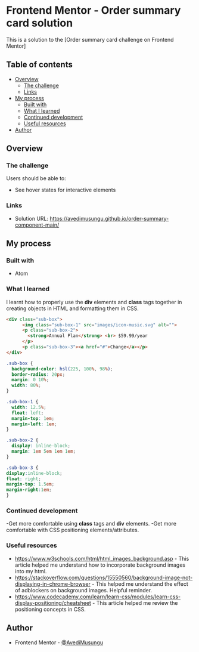 # Frontend Mentor - Order summary card solution

This is a solution to the [Order summary card challenge on Frontend Mentor]

## Table of contents

- [Overview](#overview)
  - [The challenge](#the-challenge)
  - [Links](#links)
- [My process](#my-process)
  - [Built with](#built-with)
  - [What I learned](#what-i-learned)
  - [Continued development](#continued-development)
  - [Useful resources](#useful-resources)
- [Author](#author)

## Overview

### The challenge

Users should be able to:

- See hover states for interactive elements

### Links

- Solution URL: https://avedimusungu.github.io/order-summary-component-main/

## My process

### Built with

- Atom

### What I learned

I learnt how to properly use the **div** elements and **class** tags together in creating objects in HTML and formatting them in CSS.

```html
<div class="sub-box">
      <img class="sub-box-1" src="images/icon-music.svg" alt="">
      <p class="sub-box-2">
        <strong>Annual Plan</strong> <br> $59.99/year
      </p>
      <p class="sub-box-3"><a href="#">Change</a></p>
</div>

```
```css
.sub-box {
  background-color: hsl(225, 100%, 98%);
  border-radius: 20px;
  margin: 0 10%;
  width: 80%;
}

.sub-box-1 {
  width: 12.5%;
  float: left;
  margin-top: 1em;
  margin-left: 1em;
}

.sub-box-2 {
  display: inline-block;
  margin: 1em 5em 1em 1em;
}

.sub-box-3 {
display:inline-block;
float: right;
margin-top: 1.5em;
margin-right:1em;
}

```

### Continued development

-Get more comfortable using **class** tags and **div** elements.
-Get more comfortable with CSS positioning elements/attributes.

### Useful resources
- https://www.w3schools.com/html/html_images_background.asp - This article helped me understand how to incorporate background images into my html.
- https://stackoverflow.com/questions/15550560/background-image-not-displaying-in-chrome-browser - This helped me understand the effect of adblockers on background images. Helpful reminder.
- https://www.codecademy.com/learn/learn-css/modules/learn-css-display-positioning/cheatsheet - This article helped me review the positioning concepts in CSS.

## Author

- Frontend Mentor - [@AvediMusungu](https://www.frontendmentor.io/profile/AvediMusungu)

